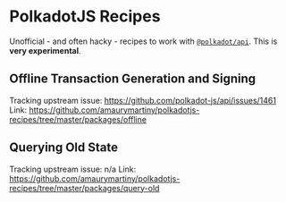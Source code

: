 # PolkadotJS Recipes

Unofficial - and often hacky - recipes to work with [`@polkadot/api`](polkadotjs-recipes). This is **very experimental**.

## Offline Transaction Generation and Signing

Tracking upstream issue: https://github.com/polkadot-js/api/issues/1461
Link: https://github.com/amaurymartiny/polkadotjs-recipes/tree/master/packages/offline

## Querying Old State

Tracking upstream issue: n/a
Link: https://github.com/amaurymartiny/polkadotjs-recipes/tree/master/packages/query-old
